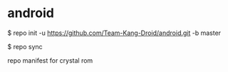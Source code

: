 android
=======
$ repo init -u https://github.com/Team-Kang-Droid/android.git -b master 

$ repo sync 

repo manifest for crystal rom
